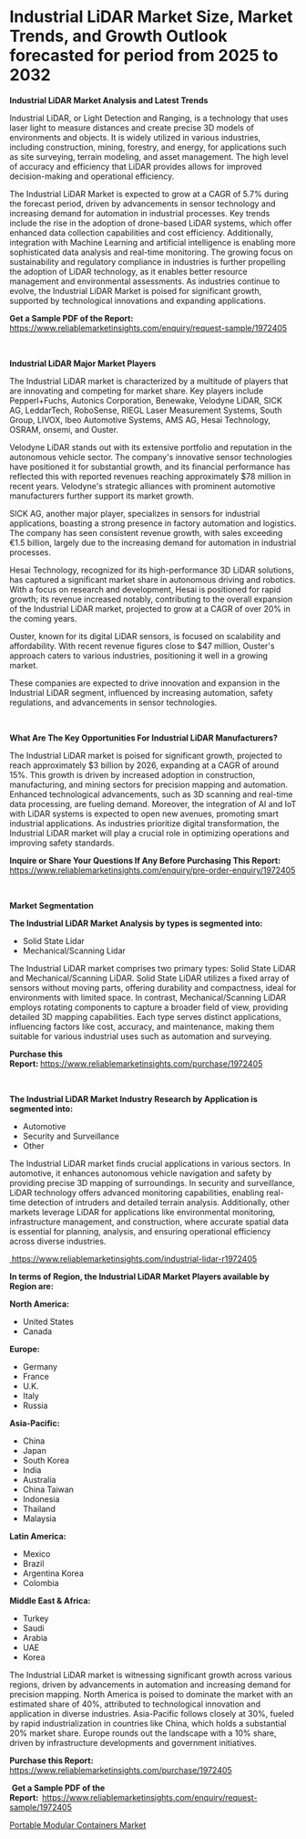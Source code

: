 <p><h1>Industrial LiDAR Market Size, Market Trends, and Growth Outlook forecasted for period from 2025 to 2032</h1></p><p><strong>Industrial LiDAR Market Analysis and Latest Trends</strong></p>
<p><p>Industrial LiDAR, or Light Detection and Ranging, is a technology that uses laser light to measure distances and create precise 3D models of environments and objects. It is widely utilized in various industries, including construction, mining, forestry, and energy, for applications such as site surveying, terrain modeling, and asset management. The high level of accuracy and efficiency that LiDAR provides allows for improved decision-making and operational efficiency.</p><p>The Industrial LiDAR Market is expected to grow at a CAGR of 5.7% during the forecast period, driven by advancements in sensor technology and increasing demand for automation in industrial processes. Key trends include the rise in the adoption of drone-based LiDAR systems, which offer enhanced data collection capabilities and cost efficiency. Additionally, integration with Machine Learning and artificial intelligence is enabling more sophisticated data analysis and real-time monitoring. The growing focus on sustainability and regulatory compliance in industries is further propelling the adoption of LiDAR technology, as it enables better resource management and environmental assessments. As industries continue to evolve, the Industrial LiDAR Market is poised for significant growth, supported by technological innovations and expanding applications.</p></p>
<p><strong>Get a Sample PDF of the Report:&nbsp;</strong> <a href="https://www.reliablemarketinsights.com/enquiry/request-sample/1972405?utm_campaign=2311&utm_medium=2&utm_source=Github&utm_content=ia&utm_term=20022025&utm_id=industrial-lidar">https://www.reliablemarketinsights.com/enquiry/request-sample/1972405</a></p>
<p>&nbsp;</p>
<p><strong>Industrial LiDAR Major Market Players</strong></p>
<p><p>The Industrial LiDAR market is characterized by a multitude of players that are innovating and competing for market share. Key players include Pepperl+Fuchs, Autonics Corporation, Benewake, Velodyne LiDAR, SICK AG, LeddarTech, RoboSense, RIEGL Laser Measurement Systems, South Group, LIVOX, Ibeo Automotive Systems, AMS AG, Hesai Technology, OSRAM, onsemi, and Ouster. </p><p>Velodyne LiDAR stands out with its extensive portfolio and reputation in the autonomous vehicle sector. The company's innovative sensor technologies have positioned it for substantial growth, and its financial performance has reflected this with reported revenues reaching approximately $78 million in recent years. Velodyne's strategic alliances with prominent automotive manufacturers further support its market growth.</p><p>SICK AG, another major player, specializes in sensors for industrial applications, boasting a strong presence in factory automation and logistics. The company has seen consistent revenue growth, with sales exceeding €1.5 billion, largely due to the increasing demand for automation in industrial processes. </p><p>Hesai Technology, recognized for its high-performance 3D LiDAR solutions, has captured a significant market share in autonomous driving and robotics. With a focus on research and development, Hesai is positioned for rapid growth; its revenue increased notably, contributing to the overall expansion of the Industrial LiDAR market, projected to grow at a CAGR of over 20% in the coming years.</p><p>Ouster, known for its digital LiDAR sensors, is focused on scalability and affordability. With recent revenue figures close to $47 million, Ouster's approach caters to various industries, positioning it well in a growing market.</p><p>These companies are expected to drive innovation and expansion in the Industrial LiDAR segment, influenced by increasing automation, safety regulations, and advancements in sensor technologies.</p></p>
<p>&nbsp;</p>
<p><strong>What Are The Key Opportunities For Industrial LiDAR Manufacturers?</strong></p>
<p><p>The Industrial LiDAR market is poised for significant growth, projected to reach approximately $3 billion by 2026, expanding at a CAGR of around 15%. This growth is driven by increased adoption in construction, manufacturing, and mining sectors for precision mapping and automation. Enhanced technological advancements, such as 3D scanning and real-time data processing, are fueling demand. Moreover, the integration of AI and IoT with LiDAR systems is expected to open new avenues, promoting smart industrial applications. As industries prioritize digital transformation, the Industrial LiDAR market will play a crucial role in optimizing operations and improving safety standards.</p></p>
<p><strong>Inquire or Share Your Questions If Any Before Purchasing This Report:</strong> <a href="https://www.reliablemarketinsights.com/enquiry/pre-order-enquiry/1972405?utm_campaign=2311&utm_medium=2&utm_source=Github&utm_content=ia&utm_term=20022025&utm_id=industrial-lidar">https://www.reliablemarketinsights.com/enquiry/pre-order-enquiry/1972405</a></p>
<p>&nbsp;</p>
<p><strong>Market Segmentation</strong></p>
<p><strong>The Industrial LiDAR Market Analysis by types is segmented into:</strong></p>
<p><ul><li>Solid State Lidar</li><li>Mechanical/Scanning Lidar</li></ul></p>
<p><p>The Industrial LiDAR market comprises two primary types: Solid State LiDAR and Mechanical/Scanning LiDAR. Solid State LiDAR utilizes a fixed array of sensors without moving parts, offering durability and compactness, ideal for environments with limited space. In contrast, Mechanical/Scanning LiDAR employs rotating components to capture a broader field of view, providing detailed 3D mapping capabilities. Each type serves distinct applications, influencing factors like cost, accuracy, and maintenance, making them suitable for various industrial uses such as automation and surveying.</p></p>
<p><strong>Purchase this Report:&nbsp;</strong><a href="https://www.reliablemarketinsights.com/purchase/1972405?utm_campaign=2311&utm_medium=2&utm_source=Github&utm_content=ia&utm_term=20022025&utm_id=industrial-lidar">https://www.reliablemarketinsights.com/purchase/1972405</a></p>
<p>&nbsp;</p>
<p><strong>The Industrial LiDAR Market Industry Research by Application is segmented into:</strong></p>
<p><ul><li>Automotive</li><li>Security and Surveillance</li><li>Other</li></ul></p>
<p><p>The Industrial LiDAR market finds crucial applications in various sectors. In automotive, it enhances autonomous vehicle navigation and safety by providing precise 3D mapping of surroundings. In security and surveillance, LiDAR technology offers advanced monitoring capabilities, enabling real-time detection of intruders and detailed terrain analysis. Additionally, other markets leverage LiDAR for applications like environmental monitoring, infrastructure management, and construction, where accurate spatial data is essential for planning, analysis, and ensuring operational efficiency across diverse industries.</p></p>
<p><a href="https://www.reliablemarketinsights.com/industrial-lidar-r1972405?utm_campaign=2311&utm_medium=2&utm_source=Github&utm_content=ia&utm_term=20022025&utm_id=industrial-lidar">&nbsp;https://www.reliablemarketinsights.com/industrial-lidar-r1972405</a></p>
<p><strong>In terms of Region, the Industrial LiDAR Market Players available by Region are:</strong></p>
<p>
    <p> <strong> North America: </strong>
        <ul>
            <li>United States</li>
            <li>Canada</li>
        </ul>
        </p> 
    <p> <strong> Europe: </strong>
        <ul>
            <li>Germany</li>
            <li>France</li>
            <li>U.K.</li>
            <li>Italy</li>
            <li>Russia</li>
        </ul>
        </p> 
    <p> <strong> Asia-Pacific: </strong>
        <ul>
            <li>China</li>
            <li>Japan</li>
            <li>South Korea</li>
            <li>India</li>
            <li>Australia</li>
            <li>China Taiwan</li>
            <li>Indonesia</li>
            <li>Thailand</li>
            <li>Malaysia</li>
        </ul>
        </p> 
    <p> <strong> Latin America: </strong>
        <ul>
            <li>Mexico</li>
            <li>Brazil</li>
            <li>Argentina Korea</li>
            <li>Colombia</li>
        </ul>
        </p> 
    <p> <strong> Middle East & Africa: </strong>
        <ul>
            <li>Turkey</li>
            <li>Saudi</li>
            <li>Arabia</li>
            <li>UAE</li>
            <li>Korea</li>
        </ul>
    </p>
    </p>
<p><p>The Industrial LiDAR market is witnessing significant growth across various regions, driven by advancements in automation and increasing demand for precision mapping. North America is poised to dominate the market with an estimated share of 40%, attributed to technological innovation and application in diverse industries. Asia-Pacific follows closely at 30%, fueled by rapid industrialization in countries like China, which holds a substantial 20% market share. Europe rounds out the landscape with a 10% share, driven by infrastructure developments and government initiatives.</p></p>
<p><strong>Purchase this Report: </strong><a href="https://www.reliablemarketinsights.com/purchase/1972405?utm_campaign=2311&utm_medium=2&utm_source=Github&utm_content=ia&utm_term=20022025&utm_id=industrial-lidar">https://www.reliablemarketinsights.com/purchase/1972405</a></p>
<p>&nbsp;<strong>Get a Sample PDF of the Report:&nbsp;&nbsp;</strong><a href="https://www.reliablemarketinsights.com/enquiry/request-sample/1972405?utm_campaign=2311&utm_medium=2&utm_source=Github&utm_content=ia&utm_term=20022025&utm_id=industrial-lidar">https://www.reliablemarketinsights.com/enquiry/request-sample/1972405</a></p>
<p><strong></strong></p>
<p><p><a href="https://github.com/suleimannichelle7/Market-Research-Report-List-1/blob/main/portable-modular-containers-market.md?utm_campaign=2311&utm_medium=2&utm_source=Github&utm_content=ia&utm_term=20022025&utm_id=industrial-lidar">Portable Modular Containers Market</a></p></p>